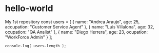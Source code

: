 # hello-world
My 1st repository
const users = [
    {
        name: "Andrea Araujo",
        age: 25,
        accupation: "Customer Service Agent"
    },
    {
        name: "Luis Villalona",
        age: 32,
        ocupation: "QA Analist"
    },
    {
        name: "Diego Herrera",
        age: 23,
        ocupation: "WorkForce Admin"
    }
];


    console.log( users.length );
